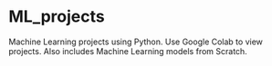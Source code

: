# ML_projects
Machine Learning projects using Python. Use Google Colab to view projects. Also includes Machine Learning models from Scratch.
